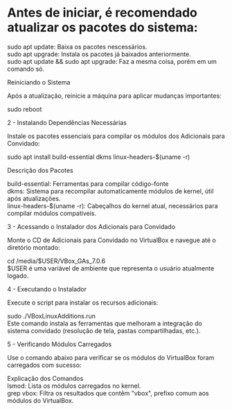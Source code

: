 # Antes de iniciar, é recomendado atualizar os pacotes do sistema:

sudo apt update: Baixa os pacotes nescessários. <br>
sudo apt upgrade: Instala os pacotes já baixados anteriormente. <br>
sudo apt update && sudo apt upgrade: Faz a mesma coisa, porém em um comando só. <br>

Reiniciando o Sistema <br>

Após a atualização, reinicie a máquina para aplicar mudanças importantes: <br>

sudo reboot <br>

2 - Instalando Dependências Necessárias <br>

Instale os pacotes essenciais para compilar os módulos dos Adicionais para Convidado: <br>

sudo apt install build-essential dkms linux-headers-$(uname -r) <br>

Descrição dos Pacotes <br>

build-essential: Ferramentas para compilar código-fonte <br>
dkms: Sistema para recompilar automaticamente módulos de kernel, útil após atualizações. <br>
linux-headers-$(uname -r): Cabeçalhos do kernel atual, necessários para compilar módulos compatíveis. <br>

3 - Acessando o Instalador dos Adicionais para Convidado <br>

Monte o CD de Adicionais para Convidado no VirtualBox e navegue até o diretório montado: <br>

cd /media/$USER/VBox_GAs_7.0.6 <br>
$USER é uma variável de ambiente que representa o usuário atualmente logado. <br>

4 - Executando o Instalador <br>

Execute o script para instalar os recursos adicionais: <br>

sudo ./VBoxLinuxAdditions.run <br> 
Este comando instala as ferramentas que melhoram a integração do sistema convidado (resolução de tela, pastas compartilhadas, etc.). <br>

5 - Verificando Módulos Carregados <br>

Use o comando abaixo para verificar se os módulos do VirtualBox foram carregados com sucesso: <br>

Explicação dos Comandos <br>
lsmod: Lista os módulos carregados no kernel. <br>
grep vbox: Filtra os resultados que contêm "vbox", prefixo comum aos módulos do VirtualBox. <br>
